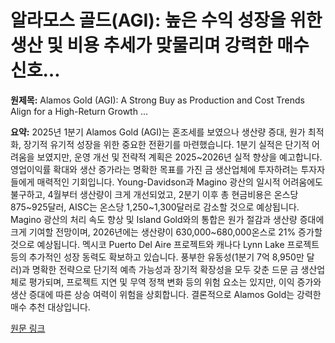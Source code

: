 # 알라모스 골드(AGI): 높은 수익 성장을 위한 생산 및 비용 추세가 맞물리며 강력한 매수 신호…

**원제목:** Alamos Gold (AGI): A Strong Buy as Production and Cost Trends Align for a High-Return Growth ...

**요약:** 2025년 1분기 Alamos Gold (AGI)는 혼조세를 보였으나 생산량 증대, 원가 최적화, 장기적 유기적 성장을 위한 중요한 전환기를 마련했습니다.  1분기 실적은 단기적 어려움을 보였지만, 운영 개선 및 전략적 계획은 2025~2026년 실적 향상을 예고합니다.  영업이익률 확대와 생산 증가라는 명확한 목표를 가진 금 생산업체에 투자하려는 투자자들에게 매력적인 기회입니다.  Young-Davidson과 Magino 광산의 일시적 어려움에도 불구하고, 4월부터 생산량이 크게 개선되었고, 2분기 이후 총 현금비용은 온스당 875~925달러, AISC는 온스당 1,250~1,300달러로 감소할 것으로 예상됩니다.  Magino 광산의 처리 속도 향상 및 Island Gold와의 통합은 원가 절감과 생산량 증대에 크게 기여할 전망이며, 2026년에는 생산량이 630,000~680,000온스로 21% 증가할 것으로 예상됩니다.  멕시코 Puerto Del Aire 프로젝트와 캐나다 Lynn Lake 프로젝트 등의 추가적인 성장 동력도 확보하고 있습니다.  풍부한 유동성(1분기 7억 8,950만 달러)과 명확한 전략으로 단기적 예측 가능성과 장기적 확장성을 모두 갖춘 드문 금 생산업체로 평가되며, 프로젝트 지연 및 무역 정책 변화 등의 위험 요소는 있지만, 이익 증가와 생산 증대에 따른 상승 여력이 위험을 상회합니다.  결론적으로 Alamos Gold는 강력한 매수 추천 대상입니다.

[원문 링크](https://www.ainvest.com/news/alamos-gold-agi-strong-buy-production-cost-trends-align-high-return-growth-story-2507/)
